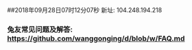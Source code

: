 ##2018年09月28日07时12分07秒 新址: 104.248.194.218
### 兔友常见问题及解答: https://github.com/wanggonging/d/blob/w/FAQ.md
